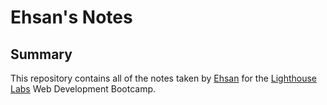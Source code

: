 # Ehsan's Notes


## Summary 

This repository contains all of the notes taken by [Ehsan](https://github.com/ehsanelgendi) for the [Lighthouse Labs](https://www.lighthouselabs.ca/en/) Web Development Bootcamp.